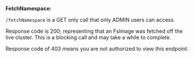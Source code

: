 **FetchNamespace:**

`/fetchNamespace` is a GET only call that only ADMIN users can access.

Response code is 200; representing that an FsImage was fetched off the live cluster. This is a blocking call and may take a while to complete.

Response code of 403 means you are not authorized to view this endpoint.